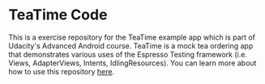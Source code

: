 # TeaTime Code

This is a exercise repository for the TeaTime example app which is part of Udacity's Advanced Android course. TeaTime is a mock tea ordering app that demonstrates various uses of the Espresso Testing framework (i.e. Views, AdapterViews, Intents, IdlingResources). You can learn more about how to use this repository [here](https://classroom.udacity.com/courses/ud857/lessons/8b2a9d63-0ff5-48ff-90d3-a9855b701dae/concepts/41b82e3c-2797-46e5-8a66-684098ca8cbb).